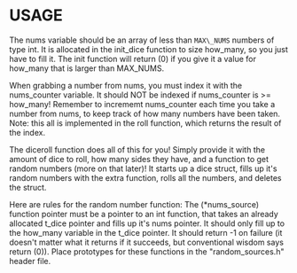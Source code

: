 # USAGE
The nums variable should be an array of less than `MAX\_NUMS`
numbers of type int. It is allocated in the init\_dice function to
size how\_many, so you just have to fill it.
The init function will return (0) if you give it a value for
how\_many that is larger than MAX\_NUMS.

When grabbing a number from nums, you must index it with the
nums\_counter variable.
It should NOT be indexed if nums\_counter is >= how\_many!
Remember to incrememt nums\_counter each time you take a number
from nums, to keep track of how many numbers have been taken.
Note: this all is implemented in the roll function, which
returns the result of the index.

The diceroll function does all of this for you! Simply provide
it with the amount of dice to roll, how many sides they have,
and a function to get random numbers (more on that later)! It
starts up a dice struct, fills up it's random numbers with the
extra function, rolls all the numbers, and deletes the struct.

Here are rules for the random number function:
The (*nums\_source) function pointer must be a pointer to an int
function, that takes an already allocated t\_dice pointer and
fills up it's nums pointer. It should only fill up to the
how\_many variable in the t\_dice pointer. It should return -1 on
failure (it doesn't matter what it returns if it succeeds, but
conventional wisdom says return (0)).
Place prototypes for these functions in the "random\_sources.h"
header file.
